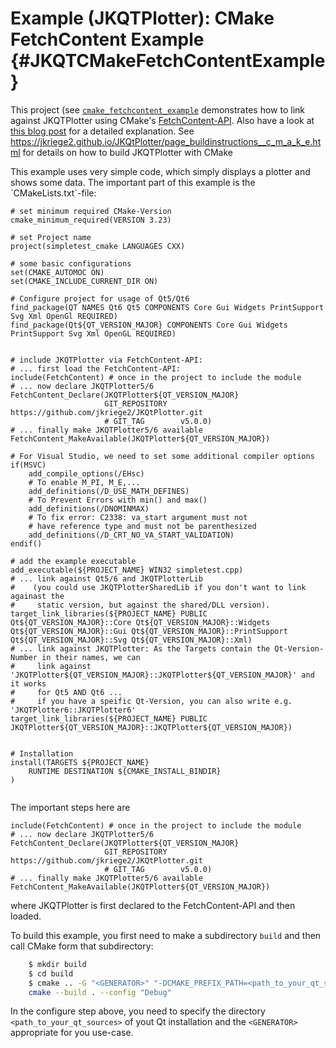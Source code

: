 # Example (JKQTPlotter): CMake FetchContent Example  {#JKQTCMakeFetchContentExample}

This project (see [`cmake_fetchcontent_example`](https://github.com/jkriege2/JKQtPlotter/tree/master/examples/cmake_fetchcontent_example) demonstrates how to link against JKQTPlotter using CMake's [FetchContent-API](https://cmake.org/cmake/help/latest/module/FetchContent.html). Also have a look at [this blog post](https://www.foonathan.net/2022/06/cmake-fetchcontent/) for a detailed explanation. See https://jkriege2.github.io/JKQtPlotter/page_buildinstructions__c_m_a_k_e.html for details on how to build JKQTPlotter with CMake

This example uses very simple code, which simply displays a plotter and shows some data. The important part of this example is the ´CMakeLists.txt`-file:
```
# set minimum required CMake-Version
cmake_minimum_required(VERSION 3.23)

# set Project name
project(simpletest_cmake LANGUAGES CXX)

# some basic configurations
set(CMAKE_AUTOMOC ON)
set(CMAKE_INCLUDE_CURRENT_DIR ON)

# Configure project for usage of Qt5/Qt6
find_package(QT NAMES Qt6 Qt5 COMPONENTS Core Gui Widgets PrintSupport Svg Xml OpenGl REQUIRED)
find_package(Qt${QT_VERSION_MAJOR} COMPONENTS Core Gui Widgets PrintSupport Svg Xml OpenGL REQUIRED)


# include JKQTPlotter via FetchContent-API:
# ... first load the FetchContent-API:
include(FetchContent) # once in the project to include the module
# ... now declare JKQTPlotter5/6
FetchContent_Declare(JKQTPlotter${QT_VERSION_MAJOR}
                     GIT_REPOSITORY https://github.com/jkriege2/JKQtPlotter.git
                     # GIT_TAG        v5.0.0)
# ... finally make JKQTPlotter5/6 available
FetchContent_MakeAvailable(JKQTPlotter${QT_VERSION_MAJOR})

# For Visual Studio, we need to set some additional compiler options
if(MSVC)
    add_compile_options(/EHsc)
    # To enable M_PI, M_E,...
    add_definitions(/D_USE_MATH_DEFINES)
    # To Prevent Errors with min() and max()
    add_definitions(/DNOMINMAX)
    # To fix error: C2338: va_start argument must not
    # have reference type and must not be parenthesized
    add_definitions(/D_CRT_NO_VA_START_VALIDATION)
endif()

# add the example executable 
add_executable(${PROJECT_NAME} WIN32 simpletest.cpp)
# ... link against Qt5/6 and JKQTPlotterLib
#    (you could use JKQTPlotterSharedLib if you don't want to link againast the 
#     static version, but against the shared/DLL version).
target_link_libraries(${PROJECT_NAME} PUBLIC Qt${QT_VERSION_MAJOR}::Core Qt${QT_VERSION_MAJOR}::Widgets Qt${QT_VERSION_MAJOR}::Gui Qt${QT_VERSION_MAJOR}::PrintSupport Qt${QT_VERSION_MAJOR}::Svg Qt${QT_VERSION_MAJOR}::Xml)
# ... link against JKQTPlotter: As the Targets contain the Qt-Version-Number in their names, we can
#     link against 'JKQTPlotter${QT_VERSION_MAJOR}::JKQTPlotter${QT_VERSION_MAJOR}' and it works
#     for Qt5 AND Qt6 ...
#     if you have a speific Qt-Version, you can also write e.g. 'JKQTPlotter6::JKQTPlotter6'
target_link_libraries(${PROJECT_NAME} PUBLIC JKQTPlotter${QT_VERSION_MAJOR}::JKQTPlotter${QT_VERSION_MAJOR})


# Installation
install(TARGETS ${PROJECT_NAME}
    RUNTIME DESTINATION ${CMAKE_INSTALL_BINDIR}
)


```

The important steps here are
```
include(FetchContent) # once in the project to include the module
# ... now declare JKQTPlotter5/6
FetchContent_Declare(JKQTPlotter${QT_VERSION_MAJOR}
                     GIT_REPOSITORY https://github.com/jkriege2/JKQtPlotter.git
                     # GIT_TAG        v5.0.0)
# ... finally make JKQTPlotter5/6 available
FetchContent_MakeAvailable(JKQTPlotter${QT_VERSION_MAJOR})
```

where JKQTPlotter is first declared to the FetchContent-API and then loaded.


To build this example, you first need to make a subdirectory `build` and then call CMake form that subdirectory:
```.sh
    $ mkdir build
    $ cd build
    $ cmake .. -G "<GENERATOR>" "-DCMAKE_PREFIX_PATH=<path_to_your_qt_sources>"
    cmake --build . --config "Debug"
```
In the configure step above, you need to specify the directory `<path_to_your_qt_sources>` of yout Qt installation and the `<GENERATOR>` appropriate for you use-case.
  
